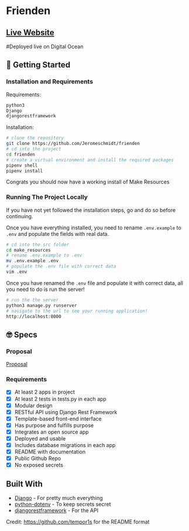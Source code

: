 # Frienden

## [Live Website](http://167.71.172.22:8000/)
#Deployed live on Digital Ocean

## 🚀 Getting Started

### Installation and Requirements

Requirements:

```bash
python3
Django
djangorestframework
```

Installation:

```bash
# clone the repository
git clone https://github.com/Jeromeschmidt/frienden
# cd into the project
cd frienden
# create a virtual environment and install the required packages
pipenv shell
pipenv install
```

Congrats you should now have a working install of Make Resources

### Running The Project Locally

If you have not yet followed the installation steps, go and do so before continuing.

Once you have everything installed, you need to rename `.env.example` to `.env` and populate the fields with real data.

```bash
# cd into the src folder
cd make_resources
# rename .env.example to .env
mv .env.example .env
# populate the .env file with correct data
vim .env
```

Once you have renamed the `.env` file and populate it with correct data, all you need to do is run the server!

```bash
# run the the server
python3 manage.py runserver
# navigate to the url to see your running application!
http://localhost:8000
```

## 🤓 Specs

### Proposal

[Proposal](proposal.md)

### Requirements

- [x] At least 2 apps in project
- [X] At least 2 tests in tests.py in each app
- [x] Modular design
- [X] RESTful API using Django Rest Framework
- [x] Template-based front-end interface
- [X] Has purpose and fulfills purpose
- [x] Integrates an open source app
- [x] Deployed and usable
- [x] Includes database migrations in each app
- [x] README with documentation
- [x] Public Github Repo
- [x] No exposed secrets

## Built With

- [Django](https://www.djangoproject.com/) - For pretty much everything
- [python-dotenv](https://pypi.org/project/python-dotenv/) - To keep secrets secret
- [djangorestframework](https://www.django-rest-framework.org/) - For the API

Credit: https://github.com/tempor1s for the README format

